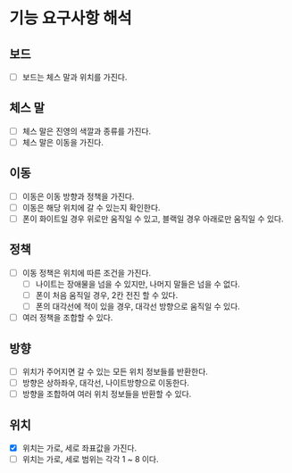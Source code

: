 # 기능 요구사항 해석
## 보드
- [ ] 보드는 체스 말과 위치를 가진다.

## 체스 말
- [ ] 체스 말은 진영의 색깔과 종류를 가진다.
- [ ] 체스 말은 이동을 가진다.

## 이동 
- [ ] 이동은 이동 방향과 정책을 가진다.
- [ ] 이동은 해당 위치에 갈 수 있는지 확인한다.
- [ ] 폰이 화이트일 경우 위로만 움직일 수 있고, 블랙일 경우 아래로만 움직일 수 있다.

## 정책
- [ ] 이동 정책은 위치에 따른 조건을 가진다.
  - [ ] 나이트는 장애물을 넘을 수 있지만, 나머지 말들은 넘을 수 없다.
  - [ ] 폰이 처음 움직일 경우, 2칸 전진 할 수 있다.
  - [ ] 폰의 대각선에 적이 있을 경우, 대각선 방향으로 움직일 수 있다.
- [ ] 여러 정책을 조합할 수 있다.

## 방향
- [ ] 위치가 주어지면 갈 수 있는 모든 위치 정보들를 반환한다.
- [ ] 방향은 상하좌우, 대각선, 나이트방향으로 이동한다.
- [ ] 방향을 조합하여 여러 위치 정보들을 반환할 수 있다.

## 위치
- [x] 위치는 가로, 세로 좌표값을 가진다.
- [ ] 위치는 가로, 세로 범위는 각각 1 ~ 8 이다.
